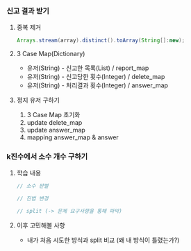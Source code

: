 ### 신고 결과 받기

1. 중복 제거

   ```java
   Arrays.stream(array).distinct().toArray(String[]:new);
   ```

2. 3 Case Map(Dictionary)

   - 유저(String) - 신고한 목록(List) / report_map
   - 유저(String) - 신고당한 횟수(Integer) / delete_map
   - 유저(String) - 처리결과 횟수(Integer) / answer_map

3. 정지 유저 구하기
   1. 3 Case Map 초기화
   2. update delete_map
   3. update answer_map
   4. mapping answer_map & answer

### k진수에서 소수 개수 구하기

1. 학습 내용

   ```java
   // 소수 판별

   // 진법 변경

   // split (-> 문제 요구사항을 통해 파악)
   ```

2. 이후 고민해볼 사항

   - 내가 처음 시도한 방식과 split 비교 (왜 내 방식이 틀렸는가?)
